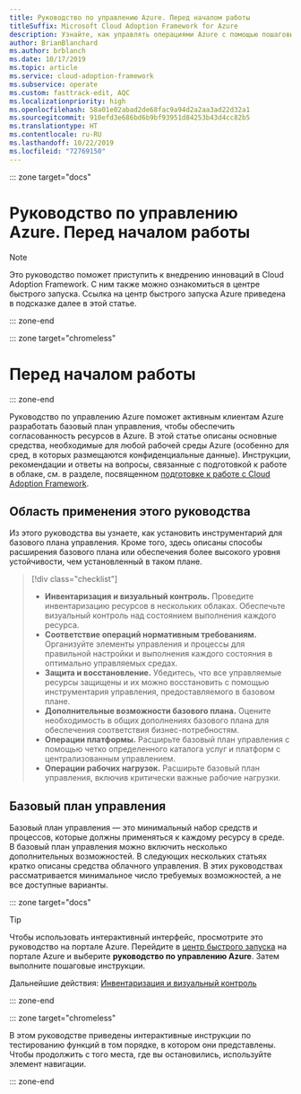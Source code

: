 ```yaml
---
title: Руководство по управлению Azure. Перед началом работы
titleSuffix: Microsoft Cloud Adoption Framework for Azure
description: Узнайте, как управлять операциями Azure с помощью пошаговых инструкций.
author: BrianBlanchard
ms.author: brblanch
ms.date: 10/17/2019
ms.topic: article
ms.service: cloud-adoption-framework
ms.subservice: operate
ms.custom: fasttrack-edit, AQC
ms.localizationpriority: high
ms.openlocfilehash: 58a01e02abad2de68fac9a94d2a2aa3ad22d32a1
ms.sourcegitcommit: 910efd3e686bd6b9bf93951d84253b43d4cc82b5
ms.translationtype: HT
ms.contentlocale: ru-RU
ms.lasthandoff: 10/22/2019
ms.locfileid: "72769150"
---
```

::: zone target="docs"

# <a name="azure-management-guide-before-you-start"></a>Руководство по управлению Azure. Перед началом работы

> [!NOTE]
> Это руководство поможет приступить к внедрению инноваций в Cloud Adoption Framework. С ним также можно ознакомиться в центре быстрого запуска. Ссылка на центр быстрого запуска Azure приведена в подсказке далее в этой статье.

::: zone-end

::: zone target="chromeless"

# <a name="before-you-start"></a>Перед началом работы

::: zone-end

Руководство по управлению Azure поможет активным клиентам Azure разработать базовый план управления, чтобы обеспечить согласованность ресурсов в Azure. В этой статье описаны основные средства, необходимые для любой рабочей среды Azure (особенно для сред, в которых размещаются конфиденциальные данные). Инструкции, рекомендации и ответы на вопросы, связанные с подготовкой к работе в облаке, см. в разделе, посвященном [подготовке к работе с Cloud Adoption Framework](../index.md).

## <a name="scope-of-this-guide"></a>Область применения этого руководства

Из этого руководства вы узнаете, как установить инструментарий для базового плана управления. Кроме того, здесь описаны способы расширения базового плана или обеспечения более высокого уровня устойчивости, чем установленный в таком плане.

> [!div class="checklist"]
>
> - **Инвентаризация и визуальный контроль.** Проведите инвентаризацию ресурсов в нескольких облаках. Обеспечьте визуальный контроль над состоянием выполнения каждого ресурса.
> - **Соответствие операций нормативным требованиям.** Организуйте элементы управления и процессы для правильной настройки и выполнения каждого состояния в оптимально управляемых средах.
> - **Защита и восстановление.** Убедитесь, что все управляемые ресурсы защищены и их можно восстановить с помощью инструментария управления, предоставляемого в базовом плане.
> - **Дополнительные возможности базового плана.** Оцените необходимость в общих дополнениях базового плана для обеспечения соответствия бизнес-потребностям.
> - **Операции платформы.** Расширьте базовый план управления с помощью четко определенного каталога услуг и платформ с централизованным управлением.
> - **Операции рабочих нагрузок.** Расширьте базовый план управления, включив критически важные рабочие нагрузки.

## <a name="management-baseline"></a>Базовый план управления

Базовый план управления — это минимальный набор средств и процессов, которые должны применяться к каждому ресурсу в среде. В базовый план управления можно включить несколько дополнительных возможностей. В следующих нескольких статьях кратко описаны средства облачного управления. В этих руководствах рассматривается минимальное число требуемых возможностей, а не все доступные варианты.

::: zone target="docs"

> [!TIP]
> Чтобы использовать интерактивный интерфейс, просмотрите это руководство на портале Azure. Перейдите в [центр быстрого запуска](https://portal.azure.com/?feature.quickstart=true#blade/Microsoft_Azure_Resources/QuickstartCenterBlade) на портале Azure и выберите **руководство по управлению Azure**. Затем выполните пошаговые инструкции.

Дальнейшие действия: [Инвентаризация и визуальный контроль](./inventory.md)

::: zone-end

::: zone target="chromeless"

В этом руководстве приведены интерактивные инструкции по тестированию функций в том порядке, в котором они представлены. Чтобы продолжить с того места, где вы остановились, используйте элемент навигации.

::: zone-end
